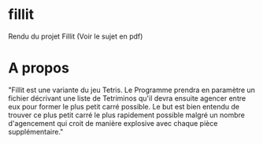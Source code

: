 # fillit

Rendu du projet Fillit (Voir le sujet en pdf)

# A propos

"Fillit est une variante du jeu Tetris.
Le Programme prendra en paramètre un fichier décrivant une liste de Tetriminos
qu'il devra ensuite agencer entre eux pour former le plus petit carré possible.
Le but est bien entendu de trouver ce plus petit carré le plus rapidement possible malgré
un nombre d'agencement qui croit de manière explosive avec chaque pièce supplémentaire."
